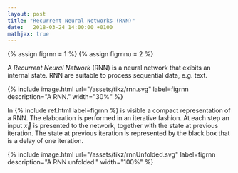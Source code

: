 ```yaml
---
layout: post
title: "Recurrent Neural Networks (RNN)"
date:   2018-03-24 14:00:00 +0100
mathjax: true
---
```

{% assign figrnn = 1 %}
{% assign figrnnu = 2 %}

A *Recurrent Neural Network* (RNN) is a neural network that exibits an internal state. RNN are suitable to process sequential data, e.g. text.

{% include image.html url="/assets/tikz/rnn.svg" label=figrnn description="A RNN." width="30%" %}

In {% include ref.html label=figrnn %} is visible a compact representation of a RNN. The elaboration is performed in an iterative fashion. At each step an input $\vec{x}$ is presented to the network, together with the state at previous iteration. The state at previous iteration is represented by the black box that is a delay of one iteration. 

{% include image.html url="/assets/tikz/rnnUnfolded.svg" label=figrnn description="A RNN unfolded." width="100%" %}
